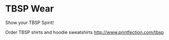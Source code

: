 # TBSP Wear

Show your TBSP Spirit! 

Order TBSP shirts and hoodie sweatshirts http://www.printfection.com/tbsp